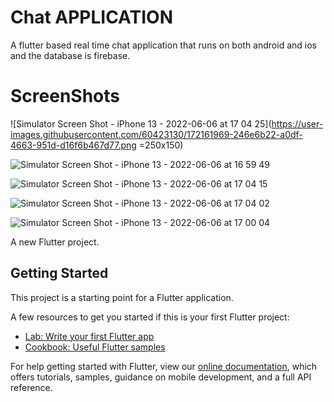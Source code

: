 # Chat APPLICATION
A flutter based real time chat application that runs on both android and ios and the database is firebase.
# ScreenShots

![Simulator Screen Shot - iPhone 13 - 2022-06-06 at 17 04 25](https://user-images.githubusercontent.com/60423130/172161969-246e6b22-a0df-4663-951d-d16f6b467d77.png =250x150)

![Simulator Screen Shot - iPhone 13 - 2022-06-06 at 16 59 49](https://user-images.githubusercontent.com/60423130/172161981-314ca3dd-79cc-4664-8f23-72cfe8eb547f.png)

![Simulator Screen Shot - iPhone 13 - 2022-06-06 at 17 04 15](https://user-images.githubusercontent.com/60423130/172161986-653f1731-992a-454b-925a-b0227b7b3485.png)

![Simulator Screen Shot - iPhone 13 - 2022-06-06 at 17 04 02](https://user-images.githubusercontent.com/60423130/172161988-f906fadc-9b46-40bd-8634-5a6df1a9eb40.png)

![Simulator Screen Shot - iPhone 13 - 2022-06-06 at 17 00 04](https://user-images.githubusercontent.com/60423130/172161990-1f1b3eb9-c634-4002-a220-27d43904fde0.png )


A new Flutter project.

## Getting Started

This project is a starting point for a Flutter application.

A few resources to get you started if this is your first Flutter project:

- [Lab: Write your first Flutter app](https://flutter.dev/docs/get-started/codelab)
- [Cookbook: Useful Flutter samples](https://flutter.dev/docs/cookbook)

For help getting started with Flutter, view our
[online documentation](https://flutter.dev/docs), which offers tutorials,
samples, guidance on mobile development, and a full API reference.
